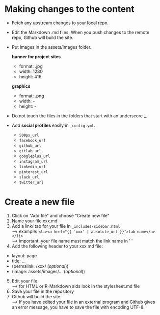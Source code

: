 # Making changes to the content

* Fetch any upstream changes to your local repo. 

* Edit the Markdown .md files. When you push changes to the remote repo, Github will build the site.

* Put images in the assets/images folder.

  **banner for project sites**
  - format: .jpg
  - width: 1280
  - height: 416
   
  **graphics**
  - format: .png
  - width: -
  - height: - 
    
* Do not touch the files in the folders that start with an underscore _. 

* Add **social profiles** easily in `_config.yml`.

  - `500px_url`
  - `facebook_url`
  - `github_url`
  - `gitlab_url`
  - `googleplus_url`
  - `instagram_url`
  - `linkedin_url`
  - `pinterest_url`
  - `slack_url`
  - `twitter_url`

# Create a new file 
 
1.	Click on "Add file" and choose "Create new file"  
2. Name your file xxx.md  
3. Add a link/ tab for your file in `_includes/sidebar.html`  
     --> example: `<li><a href="{{ 'xxx' | absolute_url }}">tab name</a></li>`  
     --> important: your file name must match the link name in '  '  
4.	Add the following header to your xxx.md file: 
   - layout: page  
   - title: ...  
   - (permalink: /xxx/ (*optional*))  
   - (image: assets/images/... (*optional*))  
5.	Edit your file  
     --> for HTML or R-Markdown aids look in the stylesheet.md file   
6.	Save your file in the repository  
7. Github will build the site   
     --> If you have edited your file in an external program and Github gives an error message, you have to save the file with encoding UTF-8.

 
